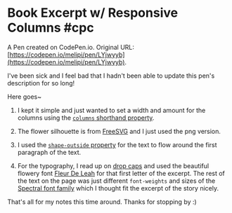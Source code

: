 # Book Excerpt w/ Responsive Columns #cpc

A Pen created on CodePen.io. Original URL: [https://codepen.io/melipi/pen/LYjwyyb](https://codepen.io/melipi/pen/LYjwyyb).

I've been sick and I feel bad that I hadn't been able to update this pen's description for so long!

Here goes~

1. I kept it simple and just wanted to set a width and amount for the columns using the  [`columns` shorthand property](https://developer.mozilla.org/en-US/docs/Web/CSS/columns).

2. The flower silhouette is from [FreeSVG](https://freesvg.org/linseed-silhouette) and I just used the png version.

3. I used the [`shape-outside` property](https://developer.mozilla.org/en-US/docs/Web/CSS/shape-outside) for the text to flow around the first paragraph of the text. 

4. For the typography, I read up on [drop caps](https://css-tricks.com/snippets/css/drop-caps/) and used the beautiful flowery font [Fleur De Leah](https://fonts.google.com/specimen/Fleur+De+Leah) for that first letter of the excerpt. The rest of the text on the page was just different `font-weights` and sizes of the [Spectral font family](https://fonts.google.com/specimen/Spectral) which I thought fit the excerpt of the story nicely.

That's all for my notes this time around. Thanks for stopping by :)